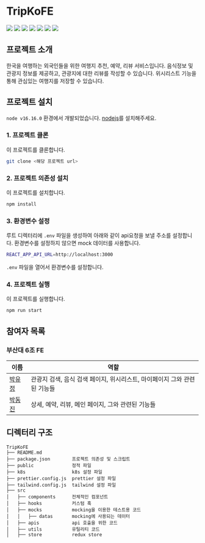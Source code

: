 # TripKoFE
<div>
<img src="https://img.shields.io/badge/HTML-E34F26?style=for-the-badge&logo=html5&logoColor=white">
<img src="https://img.shields.io/badge/CSS-1572B6?style=for-the-badge&logo=css3&logoColor=white">
<img src="https://img.shields.io/badge/javascript-F7DF1E?style=for-the-badge&logo=javascript&logoColor=black">
<img src="https://img.shields.io/badge/React-61DAFB?style=for-the-badge&logo=React&logoColor=black">
<img src="https://img.shields.io/badge/Axios-5A29E4?style=for-the-badge&logo=Axios&logoColor=white">
<img src="https://img.shields.io/badge/tailwindcss-06B6D4?style=for-the-badge&logo=tailwindcss&logoColor=white">
<img src="https://img.shields.io/badge/redux-764ABC?style=for-the-badge&logo=redux&logoColor=white">
</div>

## 프로젝트 소개

한국을 여행하는 외국인들을 위한 여행지 추천, 예약, 리뷰 서비스입니다.
음식정보 및 관광지 정보를 제공하고, 관광지에 대한 리뷰를 작성할 수 있습니다.
위시리스트 기능을 통해 관심있는 여행지를 저장할 수 있습니다.

## 프로젝트 설치

`node v16.16.0` 환경에서 개발되었습니다. [nodejs](https://nodejs.org/ko)를 설치해주세요.

### 1. 프로젝트 클론

이 프로젝트를 클론합니다.

```bash
git clone <해당 프로젝트 url>
```

### 2. 프로젝트 의존성 설치

이 프로젝트를 설치합니다.

```bash
npm install
```

### 3. 환경변수 설정

루트 디렉터리에 `.env` 파일을 생성하여 아래와 같이 api요청을 보낼 주소를 설정합니다. 환경변수를 설정하지 않으면 mock 데이터를 사용합니다.

```bash
REACT_APP_API_URL=http://localhost:3000
```

`.env` 파일을 열어서 환경변수를 설정합니다.

### 4. 프로젝트 실행

이 프로젝트를 실행합니다.

```bash
npm run start
```

## 참여자 목록

### 부산대 6조 FE

| 이름                                 | 역할                                         |
|------------------------------------|--------------------------------------------|
| [박유정](https://github.com/udadai)   | 관광지 검색, 음식 검색 페이지, 위시리스트, 마이페이지 그와 관련된 기능들 |
| [박동진](https://github.com/minmunui) | 상세, 예약, 리뷰, 메인 페이지, 그와 관련된 기능들             |

## 디렉터리 구조

```
TripKoFE
├── README.md       
├── package.json        프로젝트 의존성 및 스크립트
├── public              정적 파일
├── k8s                 k8s 설정 파일
├── prettier.config.js  prettier 설정 파일
├── tailwind.config.js  tailwind 설정 파일
├── src 
│   ├── components      전체적인 컴포넌트
│   ├── hooks           커스텀 훅
│   ├── mocks           mocking을 이용한 테스트용 코드
│   │   ├── datas       mocking에 사용되는 데이터
│   ├── apis            api 호출을 위한 코드
│   ├── utils           유틸리티 코드
│   ├── store           redux store

```
